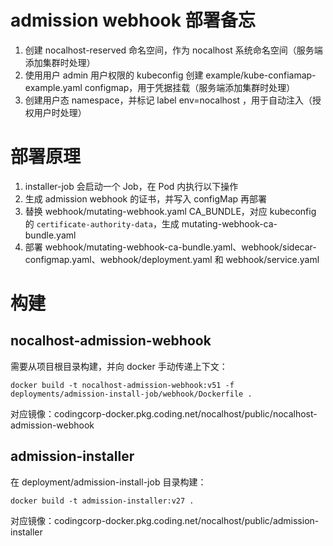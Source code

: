 # admission webhook 部署备忘
1. 创建 nocalhost-reserved 命名空间，作为 nocalhost 系统命名空间（服务端添加集群时处理）
2. 使用用户 admin 用户权限的 kubeconfig 创建 example/kube-confiamap-example.yaml configmap，用于凭据挂载（服务端添加集群时处理）
3. 创建用户态 namespace，并标记 label env=nocalhost ，用于自动注入（授权用户时处理）

# 部署原理
1. installer-job 会启动一个 Job，在 Pod 内执行以下操作
2. 生成 admission webhook 的证书，并写入 configMap 再部署
3. 替换 webhook/mutating-webhook.yaml CA_BUNDLE，对应 kubeconfig 的 `certificate-authority-data`，生成 mutating-webhook-ca-bundle.yaml
4. 部署 webhook/mutating-webhook-ca-bundle.yaml、webhook/sidecar-configmap.yaml、webhook/deployment.yaml 和 webhook/service.yaml

# 构建
## nocalhost-admission-webhook
需要从项目根目录构建，并向 docker 手动传递上下文：
```
docker build -t nocalhost-admission-webhook:v51 -f deployments/admission-install-job/webhook/Dockerfile .
```
对应镜像：codingcorp-docker.pkg.coding.net/nocalhost/public/nocalhost-admission-webhook

## admission-installer
在 deployment/admission-install-job 目录构建：
```
docker build -t admission-installer:v27 . 
```
对应镜像：codingcorp-docker.pkg.coding.net/nocalhost/public/admission-installer